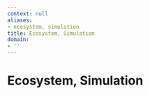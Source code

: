 ```yaml
---
context: null
aliases:
- ecosystem, simulation
title: Ecosystem, Simulation
domain:
- ''
---
```


# Ecosystem, Simulation
